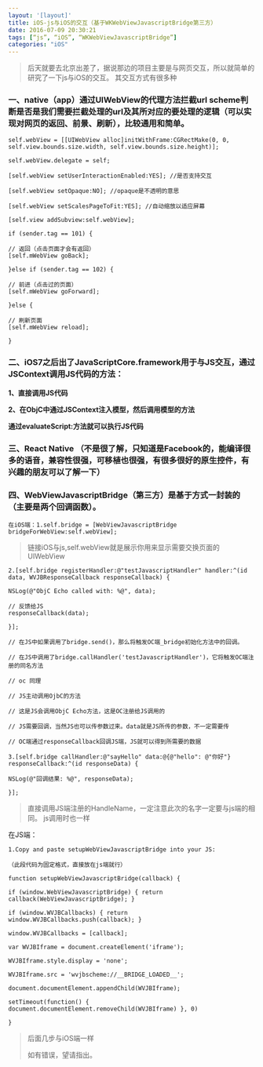```yaml
---
layout: '[layout]'
title: iOS-js与iOS的交互（基于WKWebViewJavascriptBridge第三方）
date: 2016-07-09 20:30:21
tags: [“js”, “iOS”, “WKWebViewJavascriptBridge”]
categories: "iOS"
---
```


>后天就要去北京出差了，据说那边的项目主要是与网页交互，所以就简单的研究了一下js与iOS的交互。
其交互方式有很多种


### 一、native（app）通过UIWebView的代理方法拦截url scheme判断是否是我们需要拦截处理的url及其所对应的要处理的逻辑（可以实现对网页的返回、前景、刷新），比较通用和简单。

```
self.webView = [[UIWebView alloc]initWithFrame:CGRectMake(0, 0, self.view.bounds.size.width, self.view.bounds.size.height)];

self.webView.delegate = self;

[self.webView setUserInteractionEnabled:YES]; //是否支持交互

[self.webView setOpaque:NO]; //opaque是不透明的意思

[self.webView setScalesPageToFit:YES]; //自动缩放以适应屏幕

[self.view addSubview:self.webView];

if (sender.tag == 101) {

// 返回（点击页面才会有返回）
[self.mWebView goBack];

}else if (sender.tag == 102) {

// 前进（点击过的页面）
[self.mWebView goForward];

}else {

// 刷新页面
[self.mWebView reload];

}
```

### 二、iOS7之后出了JavaScriptCore.framework用于与JS交互，通过JSContext调用JS代码的方法：

**1、直接调用JS代码**

**2、在ObjC中通过JSContext注入模型，然后调用模型的方法**

**通过evaluateScript:方法就可以执行JS代码**

### 三、React Native （不是很了解，只知道是Facebook的，能编译很多的语音，兼容性很强，可移植也很强，有很多很好的原生控件，有兴趣的朋友可以了解一下）

### 四、WebViewJavascriptBridge（第三方）是基于方式一封装的（主要是两个回调函数）。

```
在iOS端：1.self.bridge = [WebViewJavascriptBridge bridgeForWebView:self.webView];
```

> 链接iOS与js,self.webView就是展示你用来显示需要交换页面的UIWebView


```
2.[self.bridge registerHandler:@"testJavascriptHandler" handler:^(id data, WVJBResponseCallback responseCallback) {

NSLog(@"ObjC Echo called with: %@", data);

// 反馈给JS
responseCallback(data);

}];

// 在JS中如果调用了bridge.send()，那么将触发OC端_bridge初始化方法中的回调。

// 在JS中调用了bridge.callHandler('testJavascriptHandler')，它将触发OC端注册的同名方法

// oc 同理

// JS主动调用OjbC的方法

// 这是JS会调用ObjC Echo方法，这是OC注册给JS调用的

// JS需要回调，当然JS也可以传参数过来。data就是JS所传的参数，不一定需要传

// OC端通过responseCallback回调JS端，JS就可以得到所需要的数据

3.[self.bridge callHandler:@"sayHello" data:@{@"hello": @"你好"} responseCallback:^(id responseData) {

NSLog(@"回调结果: %@", responseData);

}];
```

> 直接调用JS端注册的HandleName，一定注意此次的名字一定要与js端的相同。
> js调用时也一样


在JS端：

```
1.Copy and paste setupWebViewJavascriptBridge into your JS:

（此段代码为固定格式，直接放在js端就行）

function setupWebViewJavascriptBridge(callback) {

if (window.WebViewJavascriptBridge) { return callback(WebViewJavascriptBridge); }

if (window.WVJBCallbacks) { return window.WVJBCallbacks.push(callback); }

window.WVJBCallbacks = [callback];

var WVJBIframe = document.createElement('iframe');

WVJBIframe.style.display = 'none';

WVJBIframe.src = 'wvjbscheme://__BRIDGE_LOADED__';

document.documentElement.appendChild(WVJBIframe);

setTimeout(function() { document.documentElement.removeChild(WVJBIframe) }, 0)

}
```
> 后面几步与iOS端一样
> 
> 如有错误，望请指出。